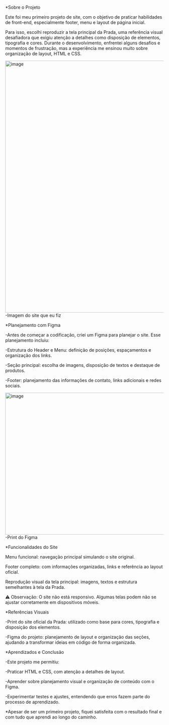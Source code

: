 *Sobre o Projeto

Este foi meu primeiro projeto de site, com o objetivo de praticar habilidades de front-end, especialmente footer, menu e layout de página inicial.

Para isso, escolhi reproduzir a tela principal da Prada, uma referência visual desafiadora que exigiu atenção a detalhes como disposição de elementos, tipografia e cores. Durante o desenvolvimento, enfrentei alguns desafios e momentos de frustração, mas a experiência me ensinou muito sobre organização de layout, HTML e CSS.

<img width="1898" height="799" alt="image" src="https://github.com/user-attachments/assets/9cc086d3-b417-48ba-9ebd-426fe7d48dbd" />
-Imagem do site que eu fiz



*Planejamento com Figma

-Antes de começar a codificação, criei um Figma para planejar o site. Esse planejamento incluiu:

-Estrutura do Header e Menu: definição de posições, espaçamentos e organização dos links.

-Seção principal: escolha de imagens, disposição de textos e destaque de produtos.

-Footer: planejamento das informações de contato, links adicionais e redes sociais.

<img width="944" height="450" alt="image" src="https://github.com/user-attachments/assets/acd983af-c0a3-43ba-9009-a72606b30e39" />
-Print do Figma

*Funcionalidades do Site

Menu funcional: navegação principal simulando o site original.

Footer completo: com informações organizadas, links e referência ao layout oficial.

Reprodução visual da tela principal: imagens, textos e estrutura semelhantes à tela da Prada.

⚠️ Observação: O site não está responsivo. Algumas telas podem não se ajustar corretamente em dispositivos móveis.

*Referências Visuais

-Print do site oficial da Prada: utilizado como base para cores, tipografia e disposição dos elementos.

-Figma do projeto: planejamento de layout e organização das seções, ajudando a transformar ideias em código de forma organizada.

*Aprendizados e Conclusão

-Este projeto me permitiu:

-Praticar HTML e CSS, com atenção a detalhes de layout.

-Aprender sobre planejamento visual e organização de conteúdo com o Figma.

-Experimentar testes e ajustes, entendendo que erros fazem parte do processo de aprendizado.

*Apesar de ser um primeiro projeto, fiquei satisfeita com o resultado final e com tudo que aprendi ao longo do caminho.
